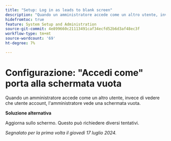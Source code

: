 ```yaml
---
title: "Setup: Log in as leads to blank screen"
description: "Quando un amministratore accede come un altro utente, invece di vedere che utente account, l'amministratore vede una schermata vuota."
hidefromtoc: true
feature: System Setup and Administration
source-git-commit: 4e899660c21113491caf34ecfd52b6d3af48ec3f
workflow-type: tm+mt
source-wordcount: '69'
ht-degree: 7%

---
```



# Configurazione: &quot;Accedi come&quot; porta alla schermata vuota

Quando un amministratore accede come un altro utente, invece di vedere che utente account, l&#39;amministratore vede una schermata vuota.

**Soluzione alternativa**

Aggiorna sullo schermo. Questo può richiedere diversi tentativi.

_Segnalato per la prima volta il giovedì 17 luglio 2024._
